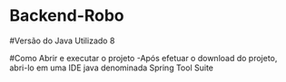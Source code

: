 # Backend-Robo



#Versão do Java Utilizado
8

#Como Abrir e executar o projeto
-Após efetuar o download do projeto, abri-lo em uma IDE java denominada Spring Tool Suite 
